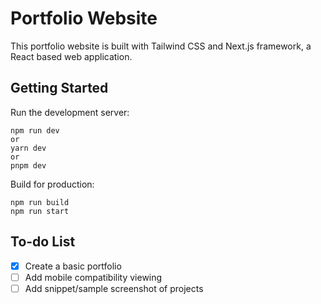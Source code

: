 # Portfolio Website

This portfolio website is built with Tailwind CSS and Next.js framework, a React based web application.

## Getting Started

Run the development server:

```
npm run dev
or
yarn dev
or
pnpm dev
```
Build for production:

```
npm run build
npm run start
```

## To-do List
- [x] Create a basic portfolio
- [ ] Add mobile compatibility viewing
- [ ] Add snippet/sample screenshot of projects
